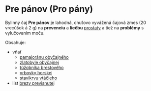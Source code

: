 Pre pánov (Pro pány)
====================

Bylinný čaj **Pre pánov** je lahodná, chuťovo vyvážená čajová zmes (20 vrecúšok
á 2 g) na **prevenciu** a **liečbu** [prostaty](/diagnozy/prostata) a tiež na
**problémy** s vylučovaním moču.

Obsahuje:

* vňať
	+ [pamajoránu obyčajného](/sip/bylinky/zlatobyl-obycajna)
	+ [zlatobyle obyčajnej](/sip/bylinky/tuzobnik-brestovy)
	+ [túžobníka brestového](/sip/bylinky/vrbovka-horska)
	+ [vrbovky horskej](/sip/bylinky/stavikrv-vtaci)
	+ [stavikrvu vtáčieho](/sip/bylinky/stavikrv-vtaci)
* list [brezy previsnutej](/sip/bylinky/breza-previsnuta)
